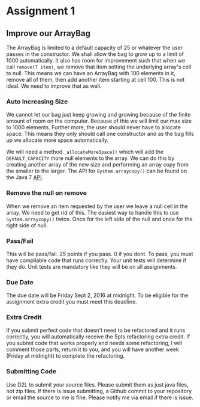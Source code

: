 # Assignment 1

## Improve our ArrayBag
The ArrayBag is limited to a default capacity of 25 or whatever the user passes in the constructor. We shall allow the bag to grow up to a limit of 1000 automatically. It also has room for improvement such that when we call `remove(T item)`, we remove that item setting the underlying array's cell to null. This means we can have an ArrayBag with 100 elements in it, remove all of them, then add another item starting at cell 100. This is not ideal. We need to improve that as well.

### Auto Increasing Size
We cannot let our bag just keep growing and growing because of the finite amount of room on the computer. Because of this we will limit our max size to 1000 elements. Further more, the user should never have to allocate space. This means they only should call one constructor and as the bag fills up we allocate more space automatically.

We will need a method `_allocateMoreSpace()` which will add the `DEFAULT_CAPACITY` more null elements to the array. We can do this by creating another array of the new size and performing an array copy from the smaller to the larger. The API for `System.arraycopy()` can be found on the Java 7 [API](http://docs.oracle.com/javase/7/docs/api/java/lang/System.html#arraycopy%28java.lang.Object,%20int,%20java.lang.Object,%20int,%20int%29).

### Remove the null on remove
When we remove an item requested by the user we leave a null cell in the array. We need to get rid of this. The easiest way to handle this to use `System.arraycopy()` twice. Once for the left side of the null and once for the right side of null.

### Pass/Fail
This will be pass/fail. 25 points if you pass. 0 if you dont. To pass, you must have compilable code that runs correctly. Your unit tests will determine if they do. Unit tests are mandatory like they will be on all assignments.

### Due Date
The due date will be Friday Sept 2, 2016 at midnight. To be eligible for the assignment extra credit you must meet this deadline.

### Extra Credit
If you submit perfect code that doesn't need to be refactored and it runs correctly, you will automatically receive the 5pts refactoring extra credit. If you submit code that works properly and needs some refactoring, I will comment those parts, return it to you, and you will have another week (Friday at midnight) to complete the refactoring.

### Submitting Code
Use D2L to submit your source files. Please submit them as just java files, not zip files. If there is issue submitting, a Github commit to your repository or email the source to me is fine. Please notify me via email if there is issue.
